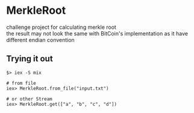 # MerkleRoot

challenge project for calculating merkle root  
the result may not look the same with BitCoin's implementation as it have different endian convention

## Trying it out

```shell
$> iex -S mix

# from file
iex> MerkleRoot.from_file("input.txt")

# or other Stream
iex> MerkleRoot.get(["a", "b", "c", "d"])
```

